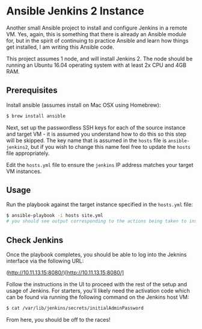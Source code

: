 # Ansible Jenkins 2 Instance

Another small Ansible project to install and configure Jenkins in a remote VM. Yes,
again, this is something that there is already an Ansible module for, but in the spirit
of continuing to practice Ansible and learn how things get installed, I am writing this
Ansible code.

This project assumes 1 node, and will install Jenkins 2. The node should be running an
Ubuntu 16.04 operating system with at least 2x CPU and 4GB RAM.

## Prerequisites

Install ansible (assumes install on Mac OSX using Homebrew):

```bash
$ brew install ansible
```

Next, set up the passwordless SSH keys for each of the source instance and target VM - it is
assumed you understand how to do this so this step will be skipped. The key name that is
assumed in the `hosts` file is `ansible-jenkins2`, but if you wish to change this name feel free
to update the `hosts` file appropriately.

Edit the `hosts.yml` file to ensure the `jenkins` IP address matches your target VM instances.

## Usage

Run the playbook against the target instance specified in the `hosts.yml` file:

```bash
$ ansible-playbook -i hosts site.yml
# you should see output corresponding to the actions being taken to install Jenkins
```

## Check Jenkins

Once the playbook completes, you should be able to log into the Jeknins interface via the
following URL:

(http://10.11.13.15:8080/)[http://10.11.13.15:8080/]

Follow the instructions in the UI to proceed with the rest of the setup and usage of Jenkins.
For starters, you'll likely need the activation code which can be found via running the following
command on the Jenkins host VM:

```bash
$ cat /var/lib/jenkins/secrets/initialAdminPassword
```

From here, you should be off to the races!
